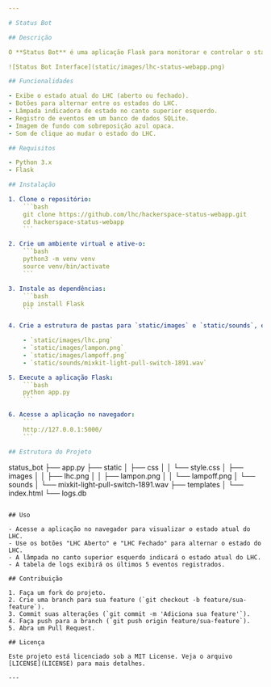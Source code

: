 ```yaml
---

# Status Bot

## Descrição

O **Status Bot** é uma aplicação Flask para monitorar e controlar o status do LHC (Laboratorio Hacker de Campinas). Ele exibe o estado atual do LHC (aberto ou fechado) e mantém um registro de eventos em um banco de dados SQLite. A interface do usuário inclui uma imagem de fundo, botões para alternar o estado do LHC, e uma lâmpada que indica o estado atual. Além disso, a interface tem uma animação de transição e reproduz um som de clique ao mudar o estado.

![Status Bot Interface](static/images/lhc-status-webapp.png)

## Funcionalidades

- Exibe o estado atual do LHC (aberto ou fechado).
- Botões para alternar entre os estados do LHC.
- Lâmpada indicadora de estado no canto superior esquerdo.
- Registro de eventos em um banco de dados SQLite.
- Imagem de fundo com sobreposição azul opaca.
- Som de clique ao mudar o estado do LHC.

## Requisitos

- Python 3.x
- Flask

## Instalação

1. Clone o repositório:
    ```bash
    git clone https://github.com/lhc/hackerspace-status-webapp.git
    cd hackerspace-status-webapp
    ```

2. Crie um ambiente virtual e ative-o:
    ```bash
    python3 -m venv venv
    source venv/bin/activate
    ```

3. Instale as dependências:
    ```bash
    pip install Flask
    ```

4. Crie a estrutura de pastas para `static/images` e `static/sounds`, e adicione as imagens e o arquivo de som correspondentes:

    - `static/images/lhc.png`
    - `static/images/lampon.png`
    - `static/images/lampoff.png`
    - `static/sounds/mixkit-light-pull-switch-1891.wav`

5. Execute a aplicação Flask:
    ```bash
    python app.py
    ```

6. Acesse a aplicação no navegador:
    ```
    http://127.0.0.1:5000/
    ```

## Estrutura do Projeto

```
status_bot
├── app.py
├── static
│   ├── css
│   │   └── style.css
│   ├── images
│   │   ├── lhc.png
│   │   ├── lampon.png
│   │   └── lampoff.png
│   └── sounds
│       └── mixkit-light-pull-switch-1891.wav
├── templates
│   └── index.html
└── logs.db
```

## Uso

- Acesse a aplicação no navegador para visualizar o estado atual do LHC.
- Use os botões "LHC Aberto" e "LHC Fechado" para alternar o estado do LHC.
- A lâmpada no canto superior esquerdo indicará o estado atual do LHC.
- A tabela de logs exibirá os últimos 5 eventos registrados.

## Contribuição

1. Faça um fork do projeto.
2. Crie uma branch para sua feature (`git checkout -b feature/sua-feature`).
3. Commit suas alterações (`git commit -m 'Adiciona sua feature'`).
4. Faça push para a branch (`git push origin feature/sua-feature`).
5. Abra um Pull Request.

## Licença

Este projeto está licenciado sob a MIT License. Veja o arquivo [LICENSE](LICENSE) para mais detalhes.

---
```

